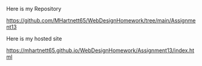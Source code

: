 Here is my Repository

https://github.com/MHartnett65/WebDesignHomework/tree/main/Assignment13

Here is my hosted site

https://mhartnett65.github.io/WebDesignHomework/Assignment13/index.html